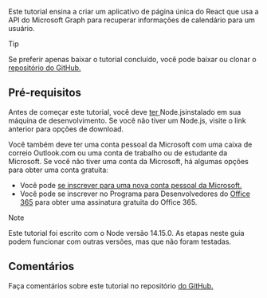 <!-- markdownlint-disable MD002 MD041 -->

Este tutorial ensina a criar um aplicativo de página única do React que usa a API do Microsoft Graph para recuperar informações de calendário para um usuário.

> [!TIP]
> Se preferir apenas baixar o tutorial concluído, você pode baixar ou clonar o [repositório do GitHub.](https://github.com/microsoftgraph/msgraph-training-reactspa)

## <a name="prerequisites"></a>Pré-requisitos

Antes de começar este tutorial, você deve [ ter ](https://nodejs.org)Node.jsinstalado em sua máquina de desenvolvimento. Se você não tiver um Node.js, visite o link anterior para opções de download.

Você também deve ter uma conta pessoal da Microsoft com uma caixa de correio Outlook.com ou uma conta de trabalho ou de estudante da Microsoft. Se você não tiver uma conta da Microsoft, há algumas opções para obter uma conta gratuita:

- Você pode [se inscrever para uma nova conta pessoal da Microsoft.](https://signup.live.com/signup?wa=wsignin1.0&rpsnv=12&ct=1454618383&rver=6.4.6456.0&wp=MBI_SSL_SHARED&wreply=https://mail.live.com/default.aspx&id=64855&cbcxt=mai&bk=1454618383&uiflavor=web&uaid=b213a65b4fdc484382b6622b3ecaa547&mkt=E-US&lc=1033&lic=1)
- Você pode se inscrever no Programa para Desenvolvedores do [Office 365](https://developer.microsoft.com/office/dev-program) para obter uma assinatura gratuita do Office 365.

> [!NOTE]
> Este tutorial foi escrito com o Node versão 14.15.0. As etapas neste guia podem funcionar com outras versões, mas que não foram testadas.

## <a name="feedback"></a>Comentários

Faça comentários sobre este tutorial no repositório [do GitHub.](https://github.com/microsoftgraph/msgraph-training-reactspa)
